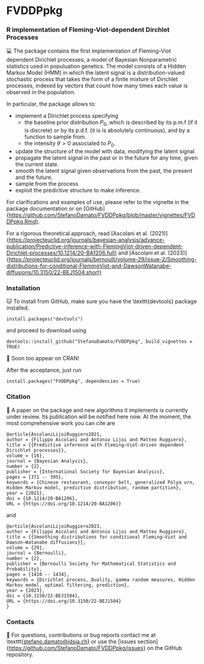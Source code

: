# FVDDPpkg


### R implementation of Fleming-Viot-dependent Dirchlet Processes

:computer: The package contains the first implementation of Fleming-Viot dependent Dirichlet processes, a model of Bayesian Nonparametric statistics used in populuation genetics. 
The model consists of a Hidden Markov Model (HMM) in which the latent signal is a distribution-valued stochastic process that takes the form of a finite mixture of Dirichlet processes, indexed by vectors that count how many times each value is observed in the population.

In particular, the package allows to:
* implement a Dirichlet process specifying
    * the baseline prior distribution $P_0$, which is described by its p.m.f (if it is discrete) or by its p.d.f. (it is is absolutely continuous), and by a function to sample from.
    * the intensity $\theta > 0$ associated to $P_0$.
* update the structure of the model with data, modifying the latent signal.
* propagate the latent signal in the past or in the future for any time, given the current state.
* smooth the latent signal given observations from the past, the present and the future.
* sample from the process
* exploit the predictive structure to make inference.

For clarifications and examples of use, please refer to the vignette in the package documentation or on [GitHub]{https://github.com/StefanoDamato/FVDDPpkg/blob/master/vignettes/FVDDPpkg.Rmd}.

For a rigorous theoretical approach, read [Ascolani et al. (2021)]{https://projecteuclid.org/journals/bayesian-analysis/advance-publication/Predictive-inference-with-FlemingViot-driven-dependent-Dirichlet-processes/10.1214/20-BA1206.full} and [Ascolani et al. (2023)]{https://projecteuclid.org/journals/bernoulli/volume-29/issue-2/Smoothing-distributions-for-conditional-FlemingViot-and-DawsonWatanabe-diffusions/10.3150/22-BEJ1504.short}


### Installation


:cat: To install from GitHub, make sure you have the \texttt{devtools} package installed.
```
install.packages("devtools")
```
and proceed to download using
```
devtools::install_github("StefanoDamato/FVDDPpkg", build_vignettes = TRUE)
```

:space_invader: Soon too appear on CRAN!

After the acceptance, just run
```
install.packages("FVDDPpkg", dependencies = True)
```

### Citation

:book: A paper on the package and new algorithms it implements is currently under review. 
Its publication will be notified here now.
At the moment, the most comprehensive work you can cite are
```
@article{AscolaniLijoiRuggiero2021,
author = {Filippo Ascolani and Antonio Lijoi and Matteo Ruggiero},
title = {{Predictive inference with Fleming–Viot-driven dependent Dirichlet processes}},
volume = {16},
journal = {Bayesian Analysis},
number = {2},
publisher = {International Society for Bayesian Analysis},
pages = {371 -- 395},
keywords = {Chinese restaurant, conveyor belt, generalized Pólya urn, Hidden Markov model, predictive distribution, random partition},
year = {2021},
doi = {10.1214/20-BA1206},
URL = {https://doi.org/10.1214/20-BA1206}}
```
and
```
@article{AscolaniLijoiRuggiero2023,
author = {Filippo Ascolani and Antonio Lijoi and Matteo Ruggiero},
title = {{Smoothing distributions for conditional Fleming–Viot and Dawson–Watanabe diffusions}},
volume = {29},
journal = {Bernoulli},
number = {2},
publisher = {Bernoulli Society for Mathematical Statistics and Probability},
pages = {1410 -- 1434},
keywords = {Dirichlet process, Duality, gamma random measures, Hidden Markov model, optimal filtering, prediction},
year = {2023},
doi = {10.3150/22-BEJ1504},
URL = {https://doi.org/10.3150/22-BEJ1504}
}
```


### Contacts

:e-mail: For questions, contributions or bug reports contact me at \texttt{stefano.damato@idsia.ch} or use the [issues section]{https://github.com/StefanoDamato/FVDDPpkg/issues} on the GitHub repository.